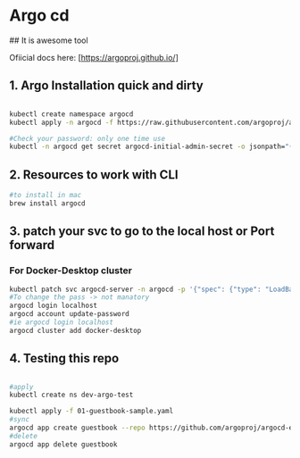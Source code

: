 # Argo cd

## It is awesome tool

Ofiicial docs here: [https://argoproj.github.io/]

## 1. Argo Installation quick and dirty

```bash

kubectl create namespace argocd
kubectl apply -n argocd -f https://raw.githubusercontent.com/argoproj/argo-cd/stable/manifests/install.yaml

#Check your password: only one time use
kubectl -n argocd get secret argocd-initial-admin-secret -o jsonpath="{.data.password}" | base64 -d

```

## 2. Resources to work with CLI

```bash
#to install in mac
brew install argocd
```

## 3. patch your svc to go to the local host or Port forward

### For Docker-Desktop cluster

```bash
kubectl patch svc argocd-server -n argocd -p '{"spec": {"type": "LoadBalancer"}}'
#To change the pass -> not manatory 
argocd login localhost
argocd account update-password
#ie argocd login localhost 
argocd cluster add docker-desktop

```

## 4. Testing this repo

```bash

#apply
kubectl create ns dev-argo-test

kubectl apply -f 01-guestbook-sample.yaml 
#sync
argocd app create guestbook --repo https://github.com/argoproj/argocd-example-apps.git --path guestbook --dest-server https://kubernetes.default.svc --dest-namespace dev-argo-test
#delete
argocd app delete guestbook

```
